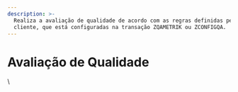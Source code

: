 ```yaml
---
description: >-
  Realiza a avaliação de qualidade de acordo com as regras definidas pelo
  cliente, que está configuradas na transação ZQAMETRIK ou ZCONFIGQA.
---
```


# Avaliação de Qualidade

\
